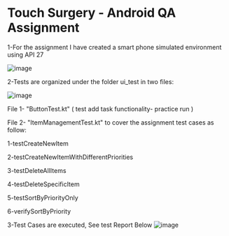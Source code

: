 # Touch Surgery - Android QA Assignment


1-For the assignment I have created a smart phone simulated environment using API 27

![image](https://github.com/user-attachments/assets/cdc0ff1c-dcaa-42d5-8783-e2e70d372b11)


2-Tests are organized under the folder ui_test in two files:

![image](https://github.com/user-attachments/assets/90e43198-33bd-4235-bf06-8efb63aeb8d1)


File 1- "ButtonTest.kt" ( test add task functionality- practice run )

File 2- "ItemManagementTest.kt" to cover the assignment test cases as follow:


1-testCreateNewItem 	

2-testCreateNewItemWithDifferentPriorities 	

3-testDeleteAllItems 	

4-testDeleteSpecificItem 	

5-testSortByPriorityOnly 	

6-verifySortByPriority

3-Test Cases are executed, See test Report Below 
![image](https://github.com/user-attachments/assets/ce868a3d-6e7b-437d-a6f6-2aa8c50a2a41)
